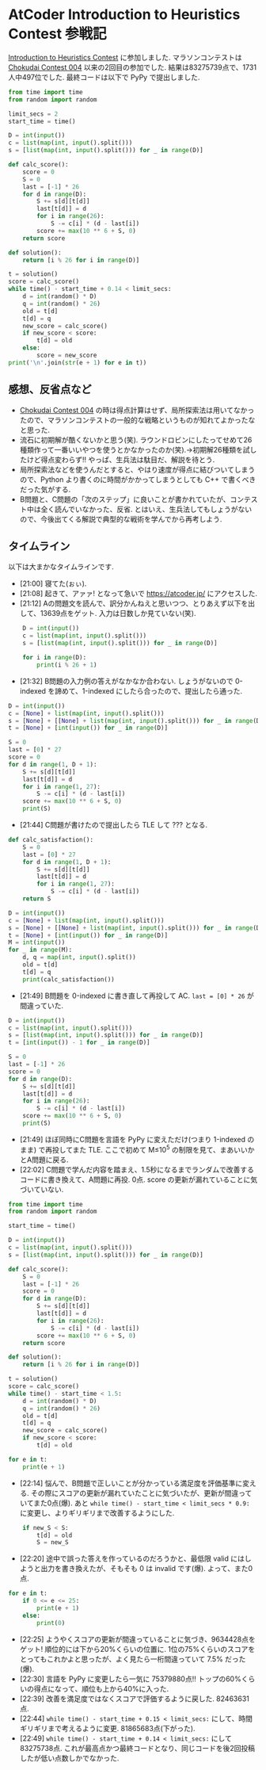 # AtCoder Introduction to Heuristics Contest 参戦記

[Introduction to Heuristics Contest](https://atcoder.jp/contests/intro-heuristics) に参加しました. マラソンコンテストは [Chokudai Contest 004](https://atcoder.jp/contests/chokudai004) 以来の2回目の参加でした. 結果は83275739点で、1731人中497位でした. 最終コードは以下で PyPy で提出しました.

```python
from time import time
from random import random

limit_secs = 2
start_time = time()

D = int(input())
c = list(map(int, input().split()))
s = [list(map(int, input().split())) for _ in range(D)]

def calc_score():
    score = 0
    S = 0
    last = [-1] * 26
    for d in range(D):
        S += s[d][t[d]]
        last[t[d]] = d
        for i in range(26):
            S -= c[i] * (d - last[i])
        score += max(10 ** 6 + S, 0)
    return score

def solution():
    return [i % 26 for i in range(D)]

t = solution()
score = calc_score()
while time() - start_time + 0.14 < limit_secs:
    d = int(random() * D)
    q = int(random() * 26)
    old = t[d]
    t[d] = q
    new_score = calc_score()
    if new_score < score:
        t[d] = old
    else:
        score = new_score
print('\n'.join(str(e + 1) for e in t))
```

## 感想、反省点など

- [Chokudai Contest 004](https://atcoder.jp/contests/chokudai004) の時は得点計算はせず、局所探索法は用いてなかったので、マラソンコンテストの一般的な戦略というものが知れてよかったなと思った.
- 流石に初期解が酷くないかと思う(笑). ラウンドロビンにしたってせめて26種類作って一番いいやつを使うとかなかったのか(笑).→初期解26種類を試したけど得点変わらず!! やっぱ、生兵法は駄目だ、解説を待とう.
- 局所探索法などを使うんだとすると、やはり速度が得点に結びついてしまうので、Python より書くのに時間がかかってしまうとしても C++ で書くべきだった気がする.
- B問題と、C問題の「次のステップ」に良いことが書かれていたが、コンテスト中は全く読んでいなかった、反省. とはいえ、生兵法してもしょうがないので、今後出てくる解説で典型的な戦術を学んでから再考しよう.

## タイムライン

以下は大まかなタイムラインです.

- [21:00] 寝てた(ぉぃ).
- [21:08] 起きて、アァァ! となって急いで https://atcoder.jp/ にアクセスした.
- [21:12] Aの問題文を読んで、訳分かんねえと思いつつ、とりあえず以下を出して、13639点をゲット. 入力は日数しか見ていない(笑).

```python
    D = int(input())
    c = list(map(int, input().split()))
    s = [list(map(int, input().split())) for _ in range(D)]

    for i in range(D):
        print(i % 26 + 1)
```

- [21:32] B問題の入力例の答えがなかなか合わない. しょうがないので 0-indexed を諦めて、1-indexed にしたら合ったので、提出したら通った.

```python
D = int(input())
c = [None] + list(map(int, input().split()))
s = [None] + [[None] + list(map(int, input().split())) for _ in range(D)]
t = [None] + [int(input()) for _ in range(D)]

S = 0
last = [0] * 27
score = 0
for d in range(1, D + 1):
    S += s[d][t[d]]
    last[t[d]] = d
    for i in range(1, 27):
        S -= c[i] * (d - last[i])
    score += max(10 ** 6 + S, 0)
    print(S)
```

- [21:44] C問題が書けたので提出したら TLE して ??? となる.

```python
def calc_satisfaction():
    S = 0
    last = [0] * 27
    for d in range(1, D + 1):
        S += s[d][t[d]]
        last[t[d]] = d
        for i in range(1, 27):
            S -= c[i] * (d - last[i])
    return S

D = int(input())
c = [None] + list(map(int, input().split()))
s = [None] + [[None] + list(map(int, input().split())) for _ in range(D)]
t = [None] + [int(input()) for _ in range(D)]
M = int(input())
for _ in range(M):
    d, q = map(int, input().split())
    old = t[d]
    t[d] = q
    print(calc_satisfaction())
```

- [21:49] B問題を 0-indexed に書き直して再投して AC. `last = [0] * 26` が間違っていた.

```python
D = int(input())
c = list(map(int, input().split()))
s = [list(map(int, input().split())) for _ in range(D)]
t = [int(input()) - 1 for _ in range(D)]

S = 0
last = [-1] * 26
score = 0
for d in range(D):
    S += s[d][t[d]]
    last[t[d]] = d
    for i in range(26):
        S -= c[i] * (d - last[i])
    score += max(10 ** 6 + S, 0)
    print(S)
```

- [21:49] ほぼ同時にC問題を言語を PyPy に変えただけ(つまり 1-indexed のまま) で再投してまた TLE. ここで初めて M≤10<sup>5</sup> の制限を見て、まあいいかとA問題に戻る.
- [22:02] C問題で学んだ内容を踏まえ、1.5秒になるまでランダムで改善するコードに書き換えて、A問題に再投. 0点. score の更新が漏れていることに気づいていない.

```python
from time import time
from random import random

start_time = time()

D = int(input())
c = list(map(int, input().split()))
s = [list(map(int, input().split())) for _ in range(D)]

def calc_score():
    S = 0
    last = [-1] * 26
    score = 0
    for d in range(D):
        S += s[d][t[d]]
        last[t[d]] = d
        for i in range(26):
            S -= c[i] * (d - last[i])
        score += max(10 ** 6 + S, 0)
    return score

def solution():
    return [i % 26 for i in range(D)]

t = solution()
score = calc_score()
while time() - start_time < 1.5:
    d = int(random() * D)
    q = int(random() * 26)
    old = t[d]
    t[d] = q
    new_score = calc_score()
    if new_score < score:
        t[d] = old

for e in t:
    print(e + 1)
```

- [22:14] 悩んで、B問題で正しいことが分かっている満足度を評価基準に変える. その際にスコアの更新が漏れていたことに気づいたが、更新が間違っていてまた0点(爆). あと `while time() - start_time < limit_secs * 0.9:` に変更し、よりギリギリまで改善するようにした.

```python
    if new_S < S:
        t[d] = old
        S = new_S
```

- [22:20] 途中で誤った答えを作っているのだろうかと、最低限 valid にはしようと出力を書き換えたが、そもそも 0 は invalid です(爆). よって、また0点.

```python
for e in t:
    if 0 <= e <= 25:
        print(e + 1)
    else:
        print(0)
```

- [22:25] ようやくスコアの更新が間違っていることに気づき、9634428点をゲット! 順位的には下から20%くらいの位置に. 1位の75%くらいのスコアをとってもこれかよと思ったが、よく見たら一桁間違っていて 7.5% だった(爆).
- [22:30] 言語を PyPy に変更したら一気に 75379880点!! トップの60%くらいの得点になって、順位も上から40%に入った.
- [22:39] 改善を満足度ではなくスコアで評価するように戻した. 82463631点.
- [22:44] `while time() - start_time + 0.15 < limit_secs:` にして、時間ギリギリまで考えるように変更. 81865683点(下がった).
- [22:49] `while time() - start_time + 0.14 < limit_secs:` にして83275738点. これが最高点かつ最終コードとなり、同じコードを後2回投稿したが低い点数しかでなかった.
